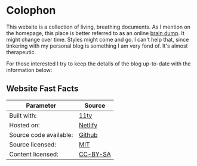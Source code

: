 # Colophon

This website is a collection of living, breathing documents. As I mention on the homepage, this place is better referred to as an online [brain dump](/dump). It might change over time. Styles might come and go. I can't help that, since tinkering with my personal blog is something I am very fond of. It's almost therapeutic.

For those interested I try to keep the details of the blog up-to-date with the information below:

## Website Fast Facts

| Parameter              | Source                                                                      |
| ---------------------- | --------------------------------------------------------------------------- |
| Built with:            | [11ty](https://www.11ty.dev/)                                               |
| Hosted on:             | [Netlify](https://netlify.com/)                                             |
| Source code available: | [Github](https://github.com/sobrinojulian/sobrinojulian.com)                |
| Source licensed:       | [MIT](https://github.com/sobrinojulian/sobrinojulian.com/blob/main/license) |
| Content licensed:      | [CC-BY-SA](https://creativecommons.org/licenses/by-sa/2.0/)                 |